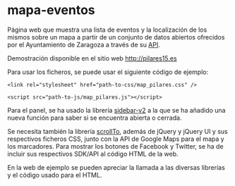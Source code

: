 # mapa-eventos
Página web que muestra una lista de eventos y la localización de los mismos sobre un mapa a partir de un conjunto de datos abiertos ofrecidos por el Ayuntamiento de Zaragoza a través de su [API](http://www.zaragoza.es/ciudad/risp/detalle_Risp?id=282).


Demostración disponible en el sitio web http://pilares15.es

Para usar los ficheros, se puede usar el siguiente código de ejemplo:

```
<link rel="stylesheet" href="path-to-css/map_pilares.css" />

<script src="path-to-js/map_pilares.js"></script>

```
Para el panel, se ha usado la librería [sidebar-v2](https://github.com/Turbo87/sidebar-v2) a la que se ha añadido una nueva función para saber si se encuentra abierta o cerrada.

Se necesita también la librería [scrollTo](https://github.com/flesler/jquery.scrollTo), además de jQuery y jQuery UI y sus respectivos ficheros CSS, junto con la API de Google Maps para el mapa y los marcadores.
Para mostrar los botones de Facebook y Twitter, se ha de incluir sus respectivos SDK/API al código HTML de la web.

En la web de ejemplo se pueden apreciar la llamada a las diversas librerías y el código usado para el HTML.

